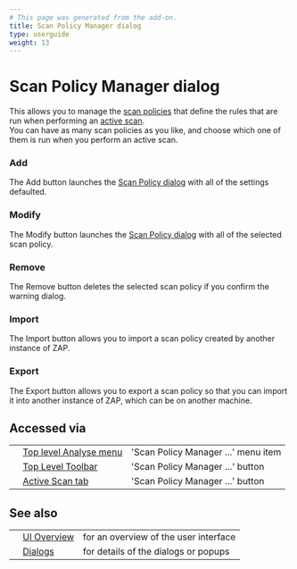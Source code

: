 ```yaml
---
# This page was generated from the add-on.
title: Scan Policy Manager dialog
type: userguide
weight: 13
---
```


# Scan Policy Manager dialog

This allows you to manage the [scan policies](/docs/desktop/start/features/scanpolicy/) that define the rules that are run when
performing an [active scan](/docs/desktop/start/features/ascan/).  
You can have as many scan policies as you like, and choose which one of them is run when you perform an active scan.

### Add

The Add button launches the [Scan Policy dialog](/docs/desktop/ui/dialogs/scanpolicy/) with all of the settings defaulted.

### Modify

The Modify button launches the [Scan Policy dialog](/docs/desktop/ui/dialogs/scanpolicy/) with all of the selected scan policy.

### Remove

The Remove button deletes the selected scan policy if you confirm the warning dialog.

### Import

The Import button allows you to import a scan policy created by another instance of ZAP.  

### Export

The Export button allows you to export a scan policy so that you can import it into another instance of ZAP, which can be on another machine.  

## Accessed via

|   |                                                             |                                     |
|---|-------------------------------------------------------------|-------------------------------------|
|   | [Top level Analyse menu](/docs/desktop/ui/tlmenu/analysis/) | 'Scan Policy Manager ...' menu item |
|   | [Top Level Toolbar](/docs/desktop/ui/tltoolbar/)            | 'Scan Policy Manager ...' button    |
|   | [Active Scan tab](/docs/desktop/ui/tabs/ascan/)             | 'Scan Policy Manager ...' button    |

## See also

|   |                                      |                                       |
|---|--------------------------------------|---------------------------------------|
|   | [UI Overview](/docs/desktop/ui/)     | for an overview of the user interface |
|   | [Dialogs](/docs/desktop/ui/dialogs/) | for details of the dialogs or popups  |

